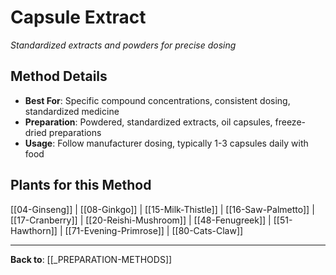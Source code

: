# Capsule Extract

*Standardized extracts and powders for precise dosing*

## Method Details
- **Best For**: Specific compound concentrations, consistent dosing, standardized medicine
- **Preparation**: Powdered, standardized extracts, oil capsules, freeze-dried preparations
- **Usage**: Follow manufacturer dosing, typically 1-3 capsules daily with food

## Plants for this Method

[[04-Ginseng]] | [[08-Ginkgo]] | [[15-Milk-Thistle]] | [[16-Saw-Palmetto]] | [[17-Cranberry]] | [[20-Reishi-Mushroom]] | [[48-Fenugreek]] | [[51-Hawthorn]] | [[71-Evening-Primrose]] | [[80-Cats-Claw]]

---

**Back to**: [[_PREPARATION-METHODS]]